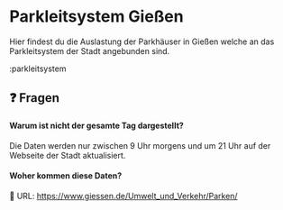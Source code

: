 # Parkleitsystem Gießen

Hier findest du die Auslastung der Parkhäuser in Gießen welche an das Parkleitsystem der Stadt angebunden sind.

:parkleitsystem


## ❓️ Fragen
#### Warum ist nicht der gesamte Tag dargestellt?
Die Daten werden nur zwischen 9 Uhr morgens und um 21 Uhr auf der Webseite der Stadt aktualisiert.


#### Woher kommen diese Daten?
🔗 URL: https://www.giessen.de/Umwelt_und_Verkehr/Parken/